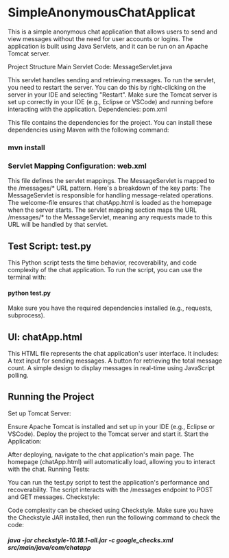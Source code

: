 # SimpleAnonymousChatApplicat


This is a simple anonymous chat application that allows users to send and view messages without the need for user accounts or logins. The application is built using Java Servlets, and it can be run on an Apache Tomcat server.

Project Structure
Main Servlet Code: MessageServlet.java

This servlet handles sending and retrieving messages.
To run the servlet, you need to restart the server. You can do this by right-clicking on the server in your IDE and selecting "Restart". Make sure the Tomcat server is set up correctly in your IDE (e.g., Eclipse or VSCode) and running before interacting with the application.
Dependencies: pom.xml

This file contains the dependencies for the project. You can install these dependencies using Maven with the following command:
### mvn install

### Servlet Mapping Configuration: web.xml

This file defines the servlet mappings. The MessageServlet is mapped to the /messages/* URL pattern. Here's a breakdown of the key parts:
The MessageServlet is responsible for handling message-related operations.
The welcome-file ensures that chatApp.html is loaded as the homepage when the server starts.
The servlet mapping section maps the URL /messages/* to the MessageServlet, meaning any requests made to this URL will be handled by that servlet.

## Test Script: test.py

This Python script tests the time behavior, recoverability, and code complexity of the chat application. To run the script, you can use the terminal with:
#### python test.py
Make sure you have the required dependencies installed (e.g., requests, subprocess).



## UI: chatApp.html

This HTML file represents the chat application's user interface. It includes:
A text input for sending messages.
A button for retrieving the total message count.
A simple design to display messages in real-time using JavaScript polling.


## Running the Project
Set up Tomcat Server:

Ensure Apache Tomcat is installed and set up in your IDE (e.g., Eclipse or VSCode).
Deploy the project to the Tomcat server and start it.
Start the Application:

After deploying, navigate to the chat application's main page. The homepage (chatApp.html) will automatically load, allowing you to interact with the chat.
Running Tests:

You can run the test.py script to test the application's performance and recoverability. The script interacts with the /messages endpoint to POST and GET messages.
Checkstyle:

Code complexity can be checked using Checkstyle. Make sure you have the Checkstyle JAR installed, then run the following command to check the code:
##### java -jar checkstyle-10.18.1-all.jar -c google_checks.xml src/main/java/com/chatapp


